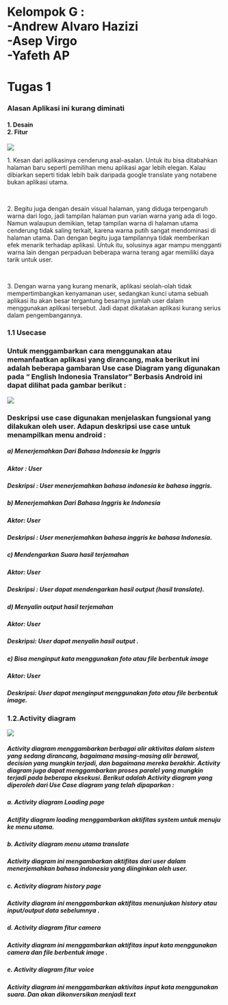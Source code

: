 <h1> Kelompok G :<br> -Andrew Alvaro Hazizi <br> -Asep Virgo  <br> -Yafeth AP </h1>

# Tugas 1

<h3> Alasan Aplikasi ini kurang diminati </h3>
<h4> 1. Desain <br> 
2. Fitur </h4>

<img src="https://github.com/AlvaroBinAndrew/kelompok-g-hci/blob/hw2/Task%201/Screenshot_20201011_103127.jpg" >
<p> 1. Kesan dari aplikasinya cenderung asal-asalan. Untuk itu bisa ditabahkan halaman baru seperti pemilihan menu aplikasi agar lebih elegan. Kalau dibiarkan seperti tidak lebih baik daripada google translate yang notabene bukan aplikasi utama. </p> <br>
<p> 2.	Begitu juga dengan desain visual halaman, yang diduga terpengaruh warna dari logo, jadi tampilan halaman pun varian warna yang ada di logo. Namun walaupun demikian, tetap tampilan warna di halaman  utama cenderung tidak saling terkait, karena warna putih sangat mendominasi di halaman utama. Dan dengan begitu juga tampilannya tidak memberikan efek menarik terhadap aplikasi. Untuk itu, solusinya agar mampu mengganti warna lain dengan perpaduan beberapa warna terang agar memiliki daya tarik untuk user.
 </p> <br>
<p> 3.	Dengan warna yang kurang menarik, aplikasi seolah-olah tidak mempertimbangkan kenyamanan user, sedangkan kunci utama sebuah aplikasi itu akan besar tergantung besarnya jumlah user dalam menggunakan aplikasi tersebut. Jadi dapat dikatakan aplikasi kurang serius dalam pengembangannya. </p>


###       1.1 Usecase 
### Untuk menggambarkan cara menggunakan atau memanfaatkan aplikasi yang dirancang, maka berikut ini adalah beberapa gambaran Use case Diagram yang digunakan pada “ English Indonesia Translator” Berbasis Android ini dapat dilihat pada gambar berikut :

<img src="https://github.com/AlvaroBinAndrew/kelompok-g-hci/blob/hw2/Task%201/Usecase.png">
 
### Deskripsi use case digunakan menjelaskan fungsional yang dilakukan oleh user. Adapun deskripsi use case untuk menampilkan menu android : 


#####  a)	Menerjemahkan Dari Bahasa Indonesia ke Inggris
#####  Aktor : User 
##### Deskripsi : User menerjemahkan bahasa indonesia ke bahasa inggris.

##### b)	Menerjemahkan Dari Bahasa Inggris ke Indonesia
##### Aktor: User 
##### Deskripsi : User menerjemahkan bahasa inggris ke bahasa Indonesia.

##### c)	Mendengarkan Suara hasil terjemahan 
##### Aktor: User 
##### Deskripsi : User dapat mendengarkan hasil output (hasil translate).

##### d)	Menyalin output hasil terjemahan
##### Aktor: User
##### Deskripsi: User dapat menyalin hasil output .


##### e)	Bisa menginput kata menggunakan foto atau file berbentuk image 
##### Aktor: User 
##### Deskripsi: User dapat menginput menggunakan foto atau file berbentuk image.


###     1.2.Activity diagram 
<img src="https://github.com/AlvaroBinAndrew/kelompok-g-hci/blob/hw2/Task%201/ProjectMap.png">
 
##### Activity diagram menggambarkan berbagai alir aktivitas dalam sistem yang sedang dirancang, bagaimana masing-masing alir berawal, decision yang mungkin terjadi, dan bagaimana mereka berakhir. Activity diagram juga dapat menggambarkan proses paralel yang mungkin terjadi pada beberapa eksekusi. Berikut adalah Activity diagram yang diperoleh dari Use Case diagram yang telah dipaparkan :

##### a.	Activity diagram Loading page 
##### Actifity diagram loading menggambarkan aktifitas system untuk menuju ke menu utama.

##### b.	Activity diagram menu utama translate 
##### Activity diagram ini mengambarkan aktifitas dari user dalam menerjemahkan bahasa indonesia yang diinginkan oleh user.

##### c.	Activity diagram history page 
##### Activity diagram ini menggambarkan aktifitas menunjukan history atau input/output data sebelumnya .

##### d.	Activity diagram fitur camera 
##### Activity diagram ini menggambarkan aktifitas input kata menggunakan camera dan file berbentuk image .

##### e.	Activity diagram fitur voice 
##### Activity diagram ini menggambarkan aktivitas input kata menggunakan suara. Dan akan dikonversikan menjadi text
 

